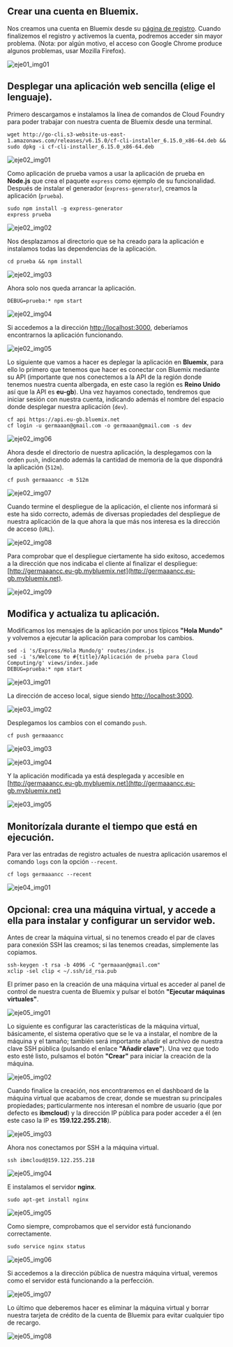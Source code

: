 ## Crear una cuenta en Bluemix.

Nos creamos una cuenta en Bluemix desde su [página de registro](https://console.ng.bluemix.net/registration/). Cuando finalizemos el registro y activemos la cuenta, podremos acceder sin mayor problema. (Nota: por algún motivo, el acceso con Google Chrome produce algunos problemas, usar Mozilla Firefox).

![eje01_img01](https://dl.dropboxusercontent.com/s/infry89hy7m3bo1/eje01_img01.png)

## Desplegar una aplicación web sencilla (elige el lenguaje).

Primero descargamos e instalamos la línea de comandos de Cloud Foundry para poder trabajar con nuestra cuenta de Bluemix desde una terminal.

```
wget http://go-cli.s3-website-us-east-1.amazonaws.com/releases/v6.15.0/cf-cli-installer_6.15.0_x86-64.deb && sudo dpkg -i cf-cli-installer_6.15.0_x86-64.deb
```

![eje02_img01](https://dl.dropboxusercontent.com/s/76ulripgfan3eu6/eje02_img01.png)

Como aplicación de prueba vamos a usar la aplicación de prueba en **Node.js** que crea el paquete `express` como ejemplo de su funcionalidad. Después de instalar el generador (`express-generator`), creamos la aplicación (`prueba`).

```
sudo npm install -g express-generator
express prueba
```

![eje02_img02](https://dl.dropboxusercontent.com/s/6zedbebl98voj53/eje02_img02.png)

Nos desplazamos al directorio que se ha creado para la aplicación e instalamos todas las dependencias de la aplicación.

```
cd prueba && npm install
```

![eje02_img03](https://dl.dropboxusercontent.com/s/h2mwzbwzw7y4mcg/eje02_img03.png)

Ahora solo nos queda arrancar la aplicación.

```
DEBUG=prueba:* npm start
```

![eje02_img04](https://dl.dropboxusercontent.com/s/9ghkz1475wq09ci/eje02_img04.png)

Si accedemos a la dirección [http://localhost:3000](http://localhost:3000), deberíamos encontrarnos la aplicación funcionando.

![eje02_img05](https://dl.dropboxusercontent.com/s/cf88wyscdrnvhdt/eje02_img05.png)

Lo siguiente que vamos a hacer es deplegar la aplicación en **Bluemix**, para ello lo primero que tenemos que hacer es conectar con Bluemix mediante su API (importante que nos conectemos a la API de la región donde tenemos nuestra cuenta albergada, en este caso la región es **Reino Unido** así que la API es **eu-gb**). Una vez hayamos conectado, tendremos que iniciar sesión con nuestra cuenta, indicando además el nombre del espacio donde desplegar nuestra aplicación (`dev`).

```
cf api https://api.eu-gb.bluemix.net
cf login -u germaaan@gmail.com -o germaaan@gmail.com -s dev
```

![eje02_img06](https://dl.dropboxusercontent.com/s/ttxjxv5zatkukt5/eje02_img06.png)

Ahora desde el directorio de nuestra aplicación, la desplegamos con la orden `push`, indicando además la cantidad de memoria de la que dispondrá la aplicación (`512m`).

```
cf push germaaancc -m 512m
```

![eje02_img07](https://dl.dropboxusercontent.com/s/3p5i42hso8pkyl7/eje02_img07.png)

Cuando termine el despliegue de la aplicación, el cliente nos informará si este ha sido correcto, además de diversas propiedades del despliegue de nuestra aplicación de la que ahora la que más nos interesa es la dirección de acceso (`URL`).

![eje02_img08](https://dl.dropboxusercontent.com/s/hoqu3bu0t73dh7f/eje02_img08.png)

Para comprobar que el despliegue ciertamente ha sido exitoso, accedemos a la dirección que nos indicaba el cliente al finalizar el despliegue: [http://germaaancc.eu-gb.mybluemix.net](http://germaaancc.eu-gb.mybluemix.net).

![eje02_img09](https://dl.dropboxusercontent.com/s/iaui3wwwovll5e9/eje02_img09.png)

## Modifica y actualiza tu aplicación.

Modificamos los mensajes de la aplicación por unos típicos **"Hola Mundo"** y volvemos a ejecutar la aplicación para comprobar los cambios.

```
sed -i 's/Express/Hola Mundo/g' routes/index.js
sed -i 's/Welcome to #{title}/Aplicación de prueba para Cloud Computing/g' views/index.jade
DEBUG=prueba:* npm start
```

![eje03_img01](https://dl.dropboxusercontent.com/s/7l58sc1jpxzd5o1/eje03_img01.png)

La dirección de acceso local, sigue siendo [http://localhost:3000](http://localhost:3000).

![eje03_img02](https://dl.dropboxusercontent.com/s/07eg1j9hqm1gnjw/eje03_img02.png)

Desplegamos los cambios con el comando `push`.

```
cf push germaaancc
```

![eje03_img03](https://dl.dropboxusercontent.com/s/37nnen8z7p1jfmj/eje03_img03.png)

![eje03_img04](https://dl.dropboxusercontent.com/s/ytousgvxdd5rpe0/eje03_img04.png)

Y la aplicación modificada ya está desplegada y accesible en [http://germaaancc.eu-gb.mybluemix.net](http://germaaancc.eu-gb.mybluemix.net)

![eje03_img05](https://dl.dropboxusercontent.com/s/d25hho286265uiu/eje03_img05.png)

## Monitorízala durante el tiempo que está en ejecución.

Para ver las entradas de registro actuales de nuestra aplicación usaremos el comando `logs` con la opción `--recent`.

```
cf logs germaaancc --recent
```

![eje04_img01](https://dl.dropboxusercontent.com/s/lw3gp6utup4fdr5/eje04_img01.png)

## Opcional: crea una máquina virtual, y accede a ella para instalar y configurar un servidor web.

Antes de crear la máquina virtual, si no tenemos creado el par de claves para conexión SSH las creamos; si las tenemos creadas, simplemente las copiamos.

```
ssh-keygen -t rsa -b 4096 -C "germaaan@gmail.com"
xclip -sel clip < ~/.ssh/id_rsa.pub
```

El primer paso en la creación de una máquina virtual es acceder al panel de control de nuestra cuenta de Bluemix y pulsar el botón **"Ejecutar máquinas virtuales"**.

![eje05_img01](https://dl.dropboxusercontent.com/s/fj4zponuhhe1zvx/eje05_img01.png)

Lo siguiente es configurar las características de la máquina virtual, básicamente, el sistema operativo que se le va a instalar, el nombre de la máquina y el tamaño; también será importante añadir el archivo de nuestra clave SSH pública (pulsando el enlace **"Añadir clave"**). Una vez que todo esto esté listo, pulsamos el botón **"Crear"** para iniciar la creación de la máquina.

![eje05_img02](https://dl.dropboxusercontent.com/s/cua8nkgm4ssv71p/eje05_img02.png)

Cuando finalice la creación, nos encontraremos en el dashboard de la máquina virtual que acabamos de crear, donde se muestran su principales propiedades; particularmente nos interesan el nombre de usuario (que por defecto es **ibmcloud**) y la dirección IP pública para poder acceder a él (en este caso la IP es **159.122.255.218**).

![eje05_img03](https://dl.dropboxusercontent.com/s/4zin64691y86xzf/eje05_img03.png)

Ahora nos conectamos por SSH a la máquina virtual.

```
ssh ibmcloud@159.122.255.218
```

![eje05_img04](https://dl.dropboxusercontent.com/s/v5xijr1puz9vp2y/eje05_img04.png)

E instalamos el servidor **nginx**.

```
sudo apt-get install nginx
```

![eje05_img05](https://dl.dropboxusercontent.com/s/y870bxwsdip4x74/eje05_img05.png)

Como siempre, comprobamos que el servidor está funcionando correctamente.

```
sudo service nginx status
```

![eje05_img06](https://dl.dropboxusercontent.com/s/p1oipvw0rtjjkfk/eje05_img06.png)

Si accedemos a la dirección pública de nuestra máquina virtual, veremos como el servidor está funcionando a la perfección.

![eje05_img07](https://dl.dropboxusercontent.com/s/kvoihkfc80rvuoi/eje05_img07.png)

Lo último que deberemos hacer es eliminar la máquina virtual y borrar nuestra tarjeta de crédito de la cuenta de Bluemix para evitar cualquier tipo de recargo.

![eje05_img08](https://dl.dropboxusercontent.com/s/h4m4257xaxnk3xv/eje05_img08.png)
